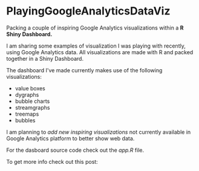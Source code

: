 # PlayingGoogleAnalyticsDataViz
Packing a couple of inspiring Google Analytics visualizations within a **R Shiny Dashboard.**

I am sharing some examples of visualization I was playing with recently, using Google Analytics data. All visualizations 
are made with R and packed together in a Shiny Dashboard.

The dashboard I've made currently makes use of the following visualizations:

* value boxes
* dygraphs
* bubble charts
* streamgraphs
* treemaps
* bubbles

I am planning to *add new inspiring visualizations* not currently available in Google Analytics platform to better show web data.

For the dasboard source code check out the *app.R* file.

To get more info check out this post:
